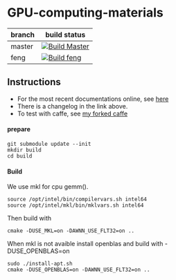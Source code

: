# GPU-computing-materials

| branch | build status |
|--------|--------------|
| master | [![Build Master](https://travis-ci.com/fengggli/gpu-computing-materials.svg?token=21ngWpDjfcY4FxnxdNnA&branch=master)](https://travis-ci.com/fengggli/gpu-computing-materials) |
| feng | [![Build feng](https://travis-ci.com/fengggli/gpu-computing-materials.svg?token=21ngWpDjfcY4FxnxdNnA&branch=feng)](https://travis-ci.com/fengggli/gpu-computing-materials) |

## Instructions 

* For the most recent documentations online, see [here](https://fengggli.github.io/gpu-computing-materials)
* There is a changelog in the link above.
* To test with caffe, see [my forked caffe](https://github.com/fengggli/caffe/blob/fengggli-archlinux-cpuonly/models/resnet_simple/readme.md) 

#### prepare
```
git submodule update --init
mkdir build
cd build
```

#### Build
We use mkl for cpu gemm().
```
source /opt/intel/bin/compilervars.sh intel64
source /opt/intel/mkl/bin/mklvars.sh intel64
```

Then build with
```
cmake -DUSE_MKL=on -DAWNN_USE_FLT32=on ..
```

When mkl is not avaible install openblas and build with -DUSE_OPENBLAS=on
```
sudo ./install-apt.sh
cmake -DUSE_OPENBLAS=on -DAWNN_USE_FLT32=on ..
```
